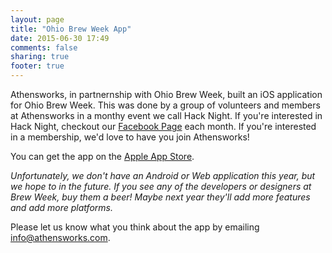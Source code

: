 ```yaml
---
layout: page
title: "Ohio Brew Week App"
date: 2015-06-30 17:49
comments: false
sharing: true
footer: true
---
```


Athensworks, in partnernship with Ohio Brew Week, built an iOS application for Ohio Brew Week. This was done by a group of volunteers and members at Athensworks in a monthy event we call Hack Night.  If you're interested in Hack Night, checkout our [Facebook Page](https://www.facebook.com/Athensworks?_rdr=p) each month. If you're interested in a membership, we'd love to have you join Athensworks!

You can get the app on the [Apple App Store](http://www.apple.com).

*Unfortunately, we don't have an Android or Web application this year, but we hope to in the future. If you see any of the developers or designers at Brew Week, buy them a beer! Maybe next year they'll add more features and add more platforms.*

Please let us know what you think about the app by emailing [info@athensworks.com](mailto:info@athensworks.com).